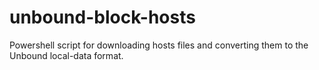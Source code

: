# unbound-block-hosts
Powershell script for downloading hosts files and converting them to the Unbound local-data format.
